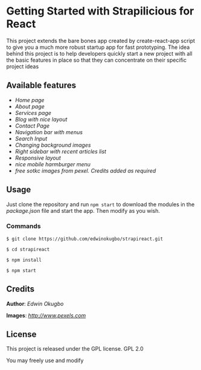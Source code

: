 # Getting Started with Strapilicious for React

This project extends the bare bones app created by create-react-app script to give 
you a much more robust startup app for fast prototyping. The idea behind this project 
is to help developers quickly start a new project with all the basic features in place
so that they can concentrate on their specific project ideas

## Available features

- *Home page*
- *About page*
- *Services page*
- *Blog with nice layout*
- *Contact Page*
- *Navigation bar with menus*
- *Search Input*
- *Changing background images*
- *Right sidebar with recent articles list*
- *Responsive layout*
- *nice mobile harmburger menu*
- *free sotkc images from pexel. Credits added as required*

## Usage

Just clone the repository and run `npm start` to download the modules in the 
*package.json* file and start the app. Then modify as you wish. 

### Commands

`$ git clone https://github.com/edwinokugbo/strapireact.git`

`$ cd strapireact`

`$ npm install`

`$ npm start`

## Credits

**Author**: *Edwin Okugbo*

**Images**: *http://www.pexels.com*

## License

This project is released under the GPL license. GPL 2.0

You may freely use and modify


